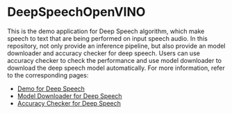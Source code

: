 # DeepSpeechOpenVINO
This is the demo application for Deep Speech algorithm, which make speech to text that are being performed on input speech audio. In this repository, not only provide an inference pipeline, but also provide an model downloader and accuracy checker for deep speech. Users can use accuracy checker to check the performance and use model downloader to download the deep speech model automatically. For more information, refer to the corresponding pages:

* [Demo for Deep Speech](./demo/README.md)
* [Model Downloader for Deep Speech](./model_downloader/README.md)
* [Accuracy Checker for Deep Speech](./accuracy_checker/README.md)


